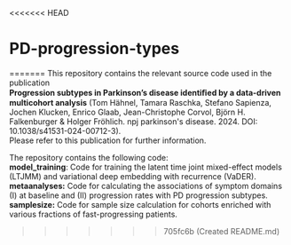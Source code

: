 <<<<<<< HEAD
# PD-progression-types
=======
This repository contains the relevant source code used in the publication  
**Progression subtypes in Parkinson’s disease identiﬁed by a data-driven multicohort analysis** (Tom Hähnel, Tamara Raschka, Stefano Sapienza, Jochen Klucken, Enrico Glaab, Jean-Christophe Corvol, Björn H. Falkenburger & Holger Fröhlich. npj parkinson's disease. 2024. DOI: 10.1038/s41531-024-00712-3).  
Please refer to this publication for further information.

The repository contains the following code:  
**model_training**: Code for training the latent time joint mixed-effect models (LTJMM) and variational deep embedding with recurrence (VaDER).  
**metaanalyses:** Code for calculating the associations of symptom domains (I) at baseline and (II) progression rates with PD progression subtypes.  
**samplesize:** Code for sample size calculation for cohorts enriched with various fractions of fast-progressing patients.
>>>>>>> 705fc6b (Created README.md)

